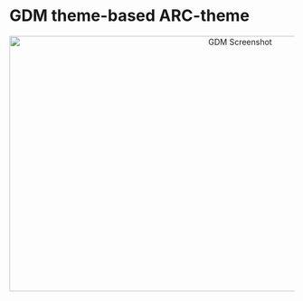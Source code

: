 # GDM theme-based ARC-theme

<p align="center">
  <img alt="GDM Screenshot" src="?raw=true" alt="alt text" width="800" height="452">
</p>